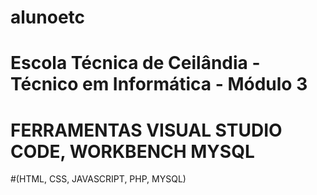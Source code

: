 # alunoetc

# Escola Técnica de Ceilândia - Técnico em Informática - Módulo 3

# FERRAMENTAS VISUAL STUDIO CODE, WORKBENCH MYSQL 

#(HTML, CSS, JAVASCRIPT, PHP, MYSQL)
